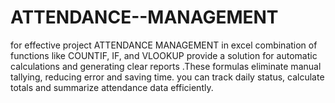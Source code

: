 # ATTENDANCE--MANAGEMENT
for effective project ATTENDANCE MANAGEMENT in excel combination of functions like COUNTIF, IF, and VLOOKUP provide a solution for automatic calculations and generating clear reports .These formulas eliminate manual tallying, reducing error and saving time. you can track daily status, calculate totals and summarize attendance data efficiently.
